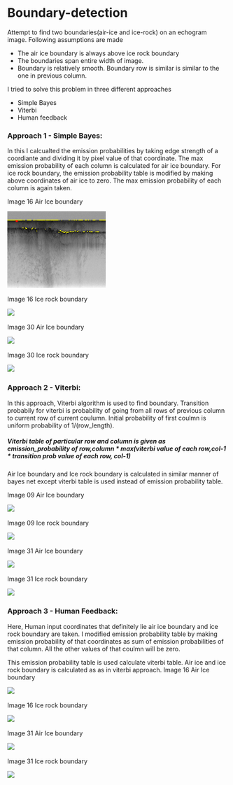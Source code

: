 # Boundary-detection

Attempt to find two boundaries(air-ice and ice-rock) on an echogram image. Following assumptions are made 
- The air ice boundary is always above ice rock boundary
- The boundaries span entire width of image.
- Boundary is relatively smooth. Boundary row is similar is similar to the one in previous column.

I tried to solve this problem in three different approaches
 - Simple Bayes
 - Viterbi
 - Human feedback

### Approach 1 - Simple Bayes:
In this I calcualted the emission probabilities by taking edge strength of a coordiante and dividing it by pixel value of that coordinate. The max  emission probability of each column is calculated for air ice boundary. For ice rock boundary, the emission probability table is modified by making above coordinates of air ice to zero. The max emission probability of each column is again taken.

Image 16 Air Ice boundary

<img src = "image_results/Simple-16/air_ice_output.png">

Image 16 Ice rock boundary

<img src = "part2/image_results/Simple-16/ice_rock_output.png">

Image 30 Air Ice boundary

<img src = "part2/image_results/Simple-30/air_ice_output.png">

Image 30 Ice rock boundary

<img src = "part2/image_results/Simple-30/ice_rock_output.png">

### Approach 2 - Viterbi:
In this approach, Viterbi algorithm is used to find boundary. Transition probabily for viterbi is probability of going from  all rows of previous column to current row of current coulumn. 
Initial probability of first coulmn is uniform probability of 1/(row_length).
##### Viterbi table of particular row and column is given as emission_probability of row,column * max(viterbi value of each row,col-1 * transition prob value of each row, col-1)
Air Ice boundary and Ice rock boundary is calculated in similar manner of bayes net except viterbi table is used instead of emission probability table.

Image 09 Air Ice boundary

<img src = "part2/image_results/Viterbi 9/air_ice_output.png">


Image 09 Ice rock boundary

<img src = "part2/image_results/Viterbi 9/ice_rock_output.png">

Image 31 Air Ice boundary

<img src = "part2/image_results/Viterbi 31/air_ice_output.png">

Image 31 Ice rock boundary

<img src = "part2/image_results/Viterbi 31/ice_rock_output.png">







### Approach 3 - Human Feedback:
Here, Human input coordinates that definitely lie air ice boundary and ice rock boundary are taken. I  modified emission probability table by making emission probability of that coordinates as sum of emission probabilities of that column. All the other values of that coulmn will be zero.

This emission probability table is used calculate viterbi table. Air ice and ice rock boundary is calculated as as in viterbi approach.
Image 16 Air Ice boundary

<img src = "part2/image_results/Human feedback 16/air_ice_output.png">

Image 16 Ice rock boundary

<img src = "part2/image_results/Human feedback 16/ice_rock_output.png">

Image 31 Air Ice boundary

<img src = "part2/image_results/Human feedback 31/air_ice_output.png">

Image 31 Ice rock boundary

<img src = "part2/image_results/Human feedback 31/ice_rock_output.png">
